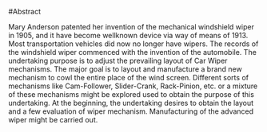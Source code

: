 #Abstract

Mary Anderson patented her invention of the mechanical windshield wiper in 
1905, and it have become wellknown device via way of means of 1913. Most transportation vehicles 
did now no longer have wipers. The records of the windshield wiper commenced with the invention 
of the automobile. The undertaking purpose is to adjust the prevailing layout of Car Wiper 
mechanisms. The major goal is to layout and manufacture a brand new mechanism 
to cowl the entire place of the wind screen. Different sorts of mechanisms like 
Cam-Follower, Slider-Crank, Rack-Pinion, etc. or a mixture of these 
mechanisms might be explored used to obtain the purpose of this undertaking. At the 
beginning, the undertaking desires to obtain the layout and a few evaluation of wiper 
mechanism. Manufacturing of the advanced wiper might be carried out.
